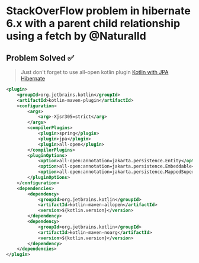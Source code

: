 # StackOverFlow problem in hibernate 6.x with a parent child relationship using a fetch by @NaturalId

## Problem Solved ✅

> Just don't forget to use all-open kotlin plugin
[Kotlin with JPA Hibernate](https://stackoverflow.com/questions/37733629/kotlin-with-jpa-hibernate-no-lazy-loading-without-open)
```xml
<plugin>
    <groupId>org.jetbrains.kotlin</groupId>
    <artifactId>kotlin-maven-plugin</artifactId>
    <configuration>
        <args>
            <arg>-Xjsr305=strict</arg>
        </args>
        <compilerPlugins>
            <plugin>spring</plugin>
            <plugin>jpa</plugin>
            <plugin>all-open</plugin>
        </compilerPlugins>
        <pluginOptions>
            <option>all-open:annotation=jakarta.persistence.Entity</option>
            <option>all-open:annotation=jakarta.persistence.Embeddable</option>
            <option>all-open:annotation=jakarta.persistence.MappedSuperclass</option>
        </pluginOptions>
    </configuration>
    <dependencies>
        <dependency>
            <groupId>org.jetbrains.kotlin</groupId>
            <artifactId>kotlin-maven-allopen</artifactId>
            <version>${kotlin.version}</version>
        </dependency>
        <dependency>
            <groupId>org.jetbrains.kotlin</groupId>
            <artifactId>kotlin-maven-noarg</artifactId>
            <version>${kotlin.version}</version>
        </dependency>
    </dependencies>
</plugin>
```
